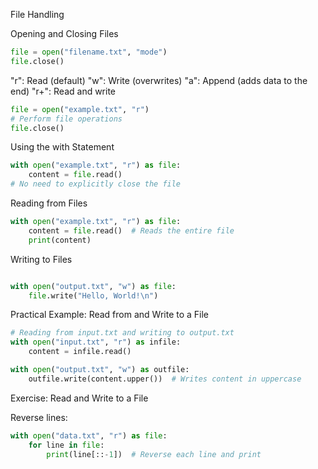 File Handling

Opening and Closing Files


```python
file = open("filename.txt", "mode")
file.close()

```
"r": Read (default)
"w": Write (overwrites)
"a": Append (adds data to the end)
"r+": Read and write

```python
file = open("example.txt", "r")
# Perform file operations
file.close()
```

Using the with Statement

```python
with open("example.txt", "r") as file:
    content = file.read()
# No need to explicitly close the file

```

Reading from Files


```python
with open("example.txt", "r") as file:
    content = file.read()  # Reads the entire file
    print(content)

```

Writing to Files


```python

with open("output.txt", "w") as file:
    file.write("Hello, World!\n")
```

Practical Example: Read from and Write to a File


```python
# Reading from input.txt and writing to output.txt
with open("input.txt", "r") as infile:
    content = infile.read()

with open("output.txt", "w") as outfile:
    outfile.write(content.upper())  # Writes content in uppercase

```

Exercise: Read and Write to a File

Reverse lines:
```python
with open("data.txt", "r") as file:
    for line in file:
        print(line[::-1])  # Reverse each line and print

```

